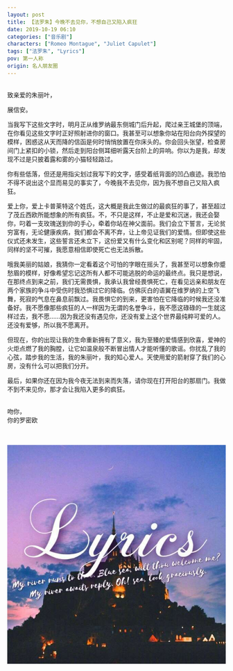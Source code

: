 ```yaml
---
layout: post
title: 【法罗朱】今晚不去见你，不想自己又陷入疯狂
date: 2019-10-19 06:10
categories: ["音乐剧"]
characters: ["Romeo Montague", "Juliet Capulet"]
tags: ["法罗朱", "Lyrics"]
pov: 第一人称
origin: 名人朋友圈
---
```


<br>
致亲爱的朱丽叶，

展信安。

当我写下这些文字时，明月正从维罗纳最东侧城门后升起，爬过亲王城堡的顶端，在你看见这些文字时正好照射进你的窗口。我甚至可以想象你站在阳台向外探望的模样，困惑这从天而降的信函是何时悄悄放置在你床头的。你会回头张望，检查房间门上紧扣的小锁，然后走到阳台侧耳细听露天台阶上的异响。你以为是我，却发现不过是只披着露和雾的小猫轻轻路过。

你有些低落，但还是用指尖划过我写下的文字，感受着纸背面的凹凸痕迹。我恐怕不得不说出这个显而易见的事实了，今晚我不去见你，因为我不想自己又陷入疯狂。

爱上你，爱上卡普莱特这个姓氏，这大概是我此生做过的最疯狂的事了，甚至超过了茂丘西欧所能想象的所有疯狂。不，不只是这样，不止是爱和沉迷，我还会娶你，叼着一支玫瑰送到你的手心，牵着你站在神父面前。我们会立下誓言，无论贫穷富有，无论健康疾病，我们都会不离不弃，让上帝见证我们的爱情。但即使这些仪式还未发生，这些誓言还未立下，这份爱又有什么变化和区别呢？同样的牢固，同样的坚不可摧，我愿意相信即使死亡也无法拆散。

哦我美丽的姑娘，我猜你一定看着这个可怕的字眼在摇头了，我甚至可以想象你蹙愁眉的模样，好像希望忘记这所有人都不可能逃脱的命运的最终点。我只是想说，在那终点到来之前，我们无需畏惧，我承认我曾经畏惧死亡，在看见远亲和朋友在两个家族的争斗中受伤时我恐惧过它的降临。仿佛灰白的语翼在维罗纳的上空飞舞，死寂的气息在鼻息前飘过。我畏惧它的到来，更害怕在它降临的时候我还没准备好。我不愿像那些疯狂的人一样因为无谓的名誉争斗，我不愿这碌碌的一生就这样过去，我不愿……因为我还没有遇见你，还没有爱上这个世界最纯粹可爱的人。还没有爱够，所以我不愿离开。

但现在，你的出现让我的生命重新拥有了意义，我为至臻的爱情感到欣喜，爱神的火炬点燃了我的胸膛，让它如温泉般不断冒出情人才能听懂的歌谣。你扰乱了我的心弦，踏步我的生活，我的朱丽叶，我的知心爱人。天使用爱的箭射穿了我们的心房，没有什么可以把我们分开。

最后，如果你还在因为我今夜无法到来而失落，请你现在打开阳台的那扇门。我做不到不来见你，那才会让我陷入更多的疯狂。

<br>
吻你，<br>
你的罗密欧

<br><br>
![](https://raw.githubusercontent.com/junesirius/junesirius.github.io/master/assets/images/mrpyq/2019-10-19-Lyrics.jpg)
